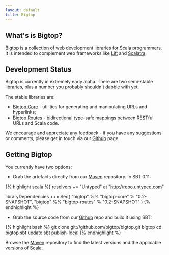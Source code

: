 ```yaml
---
layout: default
title: Bigtop
---
```


What's is Bigtop?
-----------------

Bigtop is a collection of web development libraries for Scala programmers. It is intended to complement web frameworks like [Lift] and [Scalatra].

Development Status
------------------

Bigtop is currently in extremely early alpha. There are two semi-stable libraries, plus a number you probably shouldn't dabble with yet.

The stable libraries are:

 - [Bigtop Core](/core) - utilities for generating and manipulating URLs and hyperlinks;
 - [Bigtop Routes](/routes) - bidirectional type-safe mappings between RESTful URLs and Scala code.

We encourage and appreciate any feedback - if you have any suggestions or comments, please get in touch via our [Github] page.

Getting Bigtop
--------------

You currently have two options:

 - Grab the artefacts directly from our [Maven] repository. In SBT 0.11:
 
{% highlight scala %}
resolvers += "Untyped" at "http://repo.untyped.com"

libraryDependencies ++= Seq(
 "bigtop" %% "bigtop-core"   % "0.2-SNAPSHOT",
 "bigtop" %% "bigtop-routes" % "0.2-SNAPSHOT"
)
{% endhighlight %}

 - Grab the source code from our [Github] repo and build it using SBT:

{% highlight bash %}
git clone git://github.com/bigtop/bigtop.git bigtop
cd bigtop
sbt update
sbt publish-local
{% endhighlight %}

Browse the [Maven] repository to find the latest versions and the applicable versions of Scala.

[Lift]: http://liftweb.net
[Scalatra]: https://github.com/scalatra/scalatra
[Github]: https://github.com/bigtop/bigtop
[Maven]: http://repo.untyped.com/bigtop
